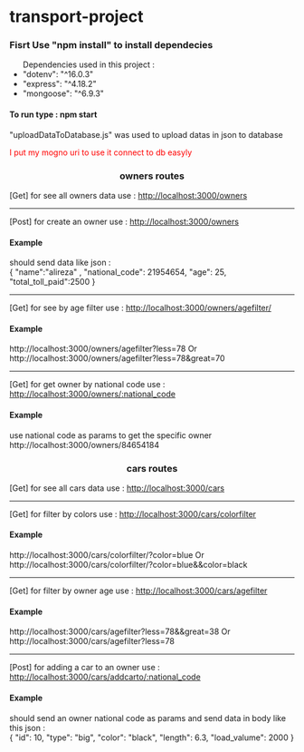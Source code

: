 # transport-project

<h3>Fisrt Use "npm install" to install dependecies</h3>

<ul>Dependencies used in this project :
    <li>"dotenv": "^16.0.3"</li>
    <li>"express": "^4.18.2"</li>
    <li>"mongoose": "^6.9.3"</li>
</ul>

<h4 >To run type : npm start</h4>

"uploadDataToDatabase.js" was used to upload datas in json to database

<p style="color:red"> I put my mogno uri to use it connect to db easyly</p>
<div>
<h3 style="text-align: center">owners routes</h3>
[Get] for see all owners data use : <a href="http://localhost:3000/owners">http://localhost:3000/owners</a>
<hr/>
[Post] for create an owner use : <a href="http://localhost:3000/owners">http://localhost:3000/owners</a>
<h4>Example</h4> should send data like json :
<div>
{
    "name":"alireza" ,
      "national_code": 21954654,
      "age": 25,
      "total_toll_paid":2500
}
</div>
<hr/>
[Get] for see by age filter use : <a href="http://localhost:3000/owners/agefilter/">http://localhost:3000/owners/agefilter/</a>
<h4>Example</h4> http://localhost:3000/owners/agefilter?less=78 Or http://localhost:3000/owners/agefilter?less=78&great=70
<hr/>
[Get] for get owner by national code use : <a href="http://localhost:3000/owners/:national_code">http://localhost:3000/owners/:national_code</a>
<h4>Example</h4> use national code as params to get the specific owner 
http://localhost:3000/owners/84654184

<h3 style="text-align: center">cars routes</h3>
 
[Get] for see all cars data use :
 <a href="http://localhost:3000/cars/">http://localhost:3000/cars</a>
<hr/>
[Get] for filter by colors use :  <a href="http://localhost:3000/cars/colorfilter/">http://localhost:3000/cars/colorfilter</a>
<h4>Example</h4>http://localhost:3000/cars/colorfilter/?color=blue Or http://localhost:3000/cars/colorfilter/?color=blue&&color=black
<hr/>
[Get] for filter by owner age use : <a href="http://localhost:3000/cars/agefilter/">http://localhost:3000/cars/agefilter</a>
<h4>Example</h4> http://localhost:3000/cars/agefilter?less=78&&great=38 Or http://localhost:3000/cars/agefilter?less=78
<hr/>
[Post] for adding a car to an owner use : <a href="http://localhost:3000/cars/addcarto/:national_code">http://localhost:3000/cars/addcarto/:national_code</a>
<h4>Example</h4> should send an owner national code as params and send data in body like this json :
<div>
{
    "id": 10,
    "type": "big",
    "color": "black",
    "length": 6.3,
    "load_valume": 2000
}
</div>

 </div>
